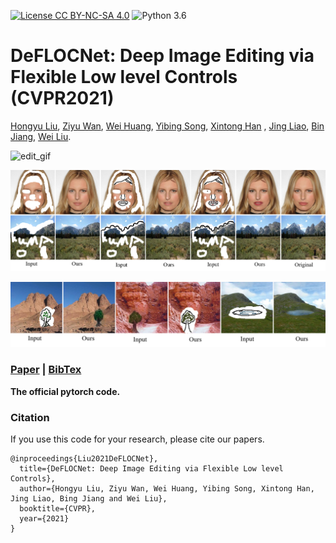 [![License CC BY-NC-SA 4.0](https://img.shields.io/badge/license-CC4.0-blue.svg)](./LICENSE.md)
![Python 3.6](https://img.shields.io/badge/python-3.6-green.svg)
# DeFLOCNet: Deep Image Editing via Flexible Low level Controls (CVPR2021)
[Hongyu Liu](#jump1),  [Ziyu Wan](http://raywzy.com/),  [Wei Huang](#jump1), [Yibing Song](https://ybsong00.github.io/), [Xintong Han](http://users.umiacs.umd.edu/~xintong/)
, [Jing Liao](https://liaojing.github.io/html/), [Bin Jiang](#jump1), [Wei Liu](https://scholar.google.com/citations?user=AjxoEpIAAAAJ&hl=zh-CN).<br>

![edit_gif](./doc/edit.gif)

![DeFLOCNet Show](./doc/show.png)

![DeFLOCNet Show](./doc/show2.png)
###  [Paper](https://arxiv.org/pdf/2103.12723.pdf) | [BibTex](#jump2)
**The official pytorch code.**

<span id="jump2"></span>
### Citation
If you use this code for your research, please cite our papers.
```
@inproceedings{Liu2021DeFLOCNet},
  title={DeFLOCNet: Deep Image Editing via Flexible Low level Controls},
  author={Hongyu Liu, Ziyu Wan, Wei Huang, Yibing Song, Xintong Han, Jing Liao, Bing Jiang and Wei Liu},
  booktitle={CVPR},
  year={2021}
}